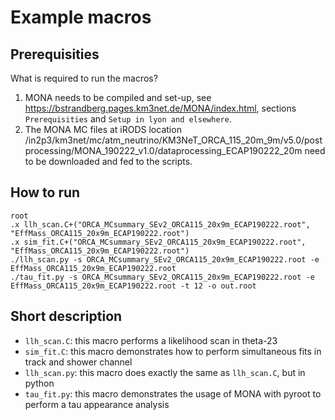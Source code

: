 Example macros
===============

Prerequisities
---------------

What is required to run the macros?

1) MONA needs to be compiled and set-up, see https://bstrandberg.pages.km3net.de/MONA/index.html, sections `Prerequisities` and `Setup in lyon and elsewhere`.
2) The MONA MC files at iRODS location /in2p3/km3net/mc/atm_neutrino/KM3NeT_ORCA_115_20m_9m/v5.0/postprocessing/MONA_190222_v1.0/dataprocessing_ECAP190222_20m need to be downloaded and fed to the scripts.

How to run
-----------

~~~
root
.x llh_scan.C+("ORCA_MCsummary_SEv2_ORCA115_20x9m_ECAP190222.root", "EffMass_ORCA115_20x9m_ECAP190222.root")
.x sim_fit.C+("ORCA_MCsummary_SEv2_ORCA115_20x9m_ECAP190222.root", "EffMass_ORCA115_20x9m_ECAP190222.root")
./llh_scan.py -s ORCA_MCsummary_SEv2_ORCA115_20x9m_ECAP190222.root -e EffMass_ORCA115_20x9m_ECAP190222.root
./tau_fit.py -s ORCA_MCsummary_SEv2_ORCA115_20x9m_ECAP190222.root -e EffMass_ORCA115_20x9m_ECAP190222.root -t 12 -o out.root
~~~

Short description
-----------------

* `llh_scan.C`: this macro performs a likelihood scan in theta-23
* `sim_fit.C`: this macro demonstrates how to perform simultaneous fits in track and shower channel
* `llh_scan.py`: this macro does exactly the same as `llh_scan.C`, but in python
* `tau_fit.py`: this macro demonstrates the usage of MONA with pyroot to perform a tau appearance analysis